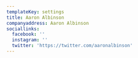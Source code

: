 ```yaml
---
templateKey: settings
title: Aaron Albinson
companyaddress: Aaron Albinson
sociallinks:
  facebook: ''
  instagram: ''
  twitter: 'https://twitter.com/aaronalbinson'
---
```


